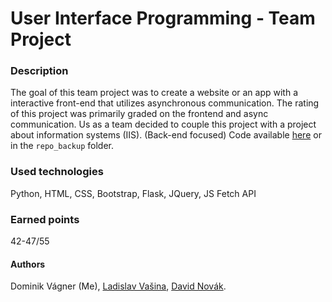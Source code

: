 # User Interface Programming - Team Project

### Description
The goal of this team project was to create a website or an app with a interactive front-end that utilizes asynchronous communication.
The rating of this project was primarily graded on the frontend and async communication.
Us as a team decided to couple this project with a project about information systems (IIS). (Back-end focused)
Code available [here](https://github.com/IIS-ITU-exceptions/IIS) or in the `repo_backup` folder.

### Used technologies
Python, HTML, CSS, Bootstrap, Flask, JQuery, JS Fetch API

### Earned points
42-47/55

#### Authors
Dominik Vágner (Me),
[Ladislav Vašina](https://github.com/LadislavVasina1), 
[David Novák](https://github.com/beagl-fit).
